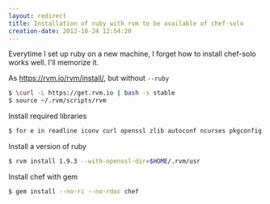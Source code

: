 ```yaml
---
layout: redirect
title: Installation of ruby with rvm to be available of chef-solo
creation-date: 2012-10-24 12:54:20
---
```

Everytime I set up ruby on a new machine, I forget how to install chef-solo works well.
I'll memorize it.

As <https://rvm.io/rvm/install/>, but without `--ruby`

```bash
$ \curl -L https://get.rvm.io | bash -s stable
$ source ~/.rvm/scripts/rvm
```

Install required libraries

```bash
$ for e in readline iconv curl openssl zlib autoconf ncurses pkgconfig gettext glib mono llvm libxml2 libxslt libyaml; do rvm pkg install $e; done
```

Install a version of ruby

```bash
$ rvm install 1.9.3 --with-openssl-dir=$HOME/.rvm/usr
```

Install chef with gem

```bash
$ gem install --no-ri --no-rdoc chef
```
